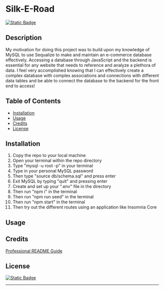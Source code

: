 # Silk-E-Road
[![Static Badge](https://img.shields.io/badge/License-MIT-blue)](https://choosealicense.com/licenses/mit)
## Description

My motivation for doing this project was to build upon my knowledge of MySQL to use Sequalize to make and maintain an e-commerce database effectively.
Accessing a database through JavaScript and the backend is essential for any website that needs to reference and analyze a plethora of data.
I feel very accomplished knowing that I can effectively create a complex database with complex associations and connections with different data tables and be able to connect the database to the backend for the front end to access!


## Table of Contents

- [Installation](#installation)
- [Usage](#usage)
- [Credits](#credits)
- [License](#license)

## Installation

1. Copy the repo to your local machine
2. Open your terminal within the repo directory
3. Type "mysql -u root -p" in your terminal
4. Type in your personal MySQL password
5. Then type "source db/schema.sql" and press enter
6. Exit MySQL by typing "quit" and pressing enter
7. Create and set up your ".env" file in the directory
8. Then run "npm i" in the terminal
9. Then run "npm run seed" in the terminal
10. Then run "npm start" in the terminal
11. Then try out the different routes using an application like Insomnia Core

## Usage



## Credits

[Professional README Guide](https://coding-boot-camp.github.io/full-stack/github/professional-readme-guide)

## License

[![Static Badge](https://img.shields.io/badge/License-MIT-blue)](https://choosealicense.com/licenses/mit)

---

